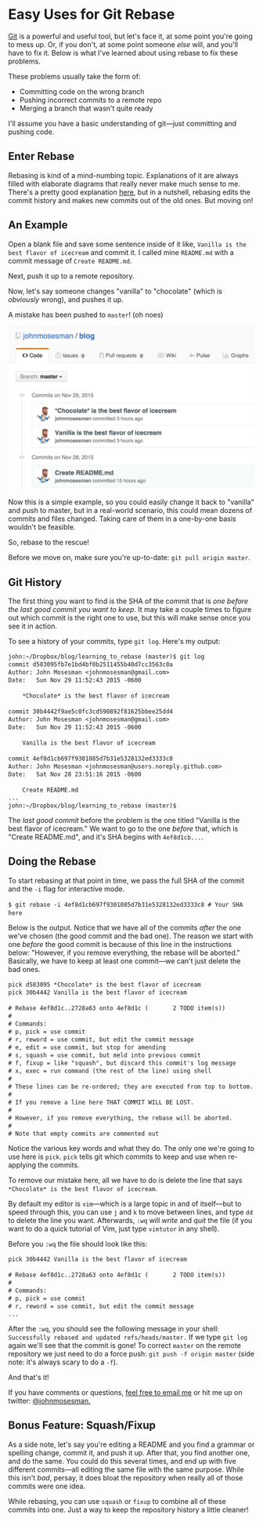 # Easy Uses for Git Rebase
[Git](https://git-scm.com/) is a powerful and useful tool, but let's face it, at some point you're going to mess up. Or, if you don't, at some point someone _else_ will, and you'll have to fix it. Below is what I've learned about using rebase to fix these problems.

These problems usually take the form of:

* Committing code on the wrong branch
* Pushing incorrect commits to a remote repo
* Merging a branch that wasn't quite ready

I'll assume you have a basic understanding of git—just committing and pushing code.

## Enter Rebase
Rebasing is kind of a mind-numbing topic. Explanations of it are always filled with elaborate diagrams that really never make much sense to me. There's a pretty good explanation [here](https://www.atlassian.com/git/tutorials/rewriting-history), but in a nutshell, rebasing edits the commit history and makes new commits out of the old ones. But moving on!

## An Example
Open a blank file and save some sentence inside of it like, `Vanilla is the best flavor of icecream` and commit it. I called mine `README.md` with a commit message of `Create README.md`. 

Next, push it up to a remote repository. 

Now, let's say someone changes "vanilla" to "chocolate" (which is _obviously_ wrong), and pushes it up.

A mistake has been pushed to `master`! (oh noes)

![Mistake in master](https://raw.githubusercontent.com/johnmosesman/blog/master/learning_to_rebase/mistake_in_master.png)

Now this is a simple example, so you could easily change it back to "vanilla" and push to master, but in a real-world scenario, this could mean dozens of commits and files changed. Taking care of them in a one-by-one basis wouldn't be feasible.

So, rebase to the rescue!

Before we move on, make sure you're up-to-date: `git pull origin master`.

## Git History
The first thing you want to find is the SHA of the commit that is _one before the last good commit you want to keep_. It may take a couple times to figure out which commit is the right one to use, but this will make sense once you see it in action.

To see a history of your commits, type `git log`. Here's my output:

```
john:~/Dropbox/blog/learning_to_rebase (master)$ git log
commit d583095fb7e1bd4bf0b2511455b40d7cc3563c0a
Author: John Mosesman <johnmosesman@gmail.com>
Date:   Sun Nov 29 11:52:43 2015 -0600

    *Chocolate* is the best flavor of icecream

commit 30b4442f9ae5c0fc3cd590892f81625bbee25dd4
Author: John Mosesman <johnmosesman@gmail.com>
Date:   Sun Nov 29 11:52:43 2015 -0600

    Vanilla is the best flavor of icecream

commit 4ef8d1cb697f9301085d7b31e5328132ed3333c8
Author: John Mosesman <johnmosesman@users.noreply.github.com>
Date:   Sat Nov 28 23:51:16 2015 -0600

    Create README.md
...
john:~/Dropbox/blog/learning_to_rebase (master)$
```

The _last good commit_ before the problem is the one titled "Vanilla is the best flavor of icecream." We want to go to the one _before_ that, which is "Create README.md", and it's SHA begins with `4ef8d1cb...`.

## Doing the Rebase
To start rebasing at that point in time, we pass the full SHA of the commit and the `-i` flag for interactive mode.

`$ git rebase -i 4ef8d1cb697f9301085d7b31e5328132ed3333c8 # Your SHA here`

Below is the output. Notice that we have all of the commits _after_ the one we've chosen (the good commit and the bad one). The reason we start with one _before_ the good commit is because of this line in the instructions below: "However, if you remove everything, the rebase will be aborted." Basically, we have to keep at least one commit—we can't just delete the bad ones.

```
pick d583095 *Chocolate* is the best flavor of icecream
pick 30b4442 Vanilla is the best flavor of icecream

# Rebase 4ef8d1c..2728a63 onto 4ef8d1c (       2 TODO item(s))
#
# Commands:
# p, pick = use commit
# r, reword = use commit, but edit the commit message
# e, edit = use commit, but stop for amending
# s, squash = use commit, but meld into previous commit
# f, fixup = like "squash", but discard this commit's log message
# x, exec = run command (the rest of the line) using shell
#
# These lines can be re-ordered; they are executed from top to bottom.
#
# If you remove a line here THAT COMMIT WILL BE LOST.
#
# However, if you remove everything, the rebase will be aborted.
#
# Note that empty commits are commented out
```

Notice the various key words and what they do. The only one we're going to use here is `pick`. `pick` tells git which commits to keep and use when re-applying the commits. 

To remove our mistake here, all we have to do is delete the line that says `*Chocolate* is the best flavor of icecream`.

By default my editor is `vim`—which is a large topic in and of itself—but to speed through this, you can use `j` and `k` to move between lines, and type `dd` to delete the line you want. Afterwards, `:wq` will _write_ and _quit_ the file (if you want to do a quick tutorial of Vim, just type `vimtutor` in any shell).

Before you `:wq` the file should look like this:

```
pick 30b4442 Vanilla is the best flavor of icecream

# Rebase 4ef8d1c..2728a63 onto 4ef8d1c (       2 TODO item(s))
#
# Commands:
# p, pick = use commit
# r, reword = use commit, but edit the commit message
...
```

After the `:wq`, you should see the following message in your shell: `Successfully rebased and updated refs/heads/master.` If we type `git log` again we'll see that the commit is gone! To correct `master` on the remote repository we just need to do a force push:  `git push -f origin master` (side note: it's always scary to do a `-f`).

And that's it!

If you have comments or questions, <a href="mailto:johnmosesman@gmail.com?subject=Learning%20To%20Rebase" target="_top">feel free to email me</a> or hit me up on twitter: [@johnmosesman.](https://twitter.com/johnmosesman)

## Bonus Feature: Squash/Fixup
As a side note, let's say you're editing a README and you find a grammar or spelling change, commit it, and push it up. After that, you find another one, and do the same. You could do this several times, and end up with five different commits—all editing the same file with the same purpose. While this isn't _bad_, persay, it does bloat the repository when really all of those commits were one idea. 

While rebasing, you can use `squash` or `fixup` to combine all of these commits into one. Just a way to keep the repository history a little cleaner!